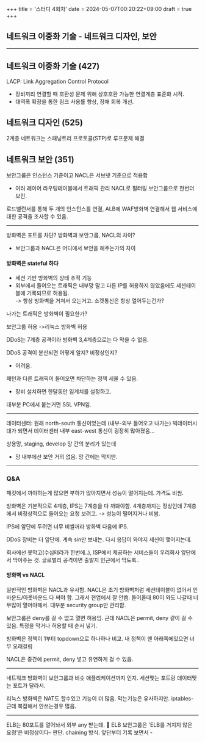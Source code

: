 +++
title = '스터디 4회차'
date = 2024-05-07T00:20:22+09:00
draft = true
+++
## 네트워크 이중화 기술 - 네트워크 디자인, 보안

---
## 네트워크 이중화 기술 (427)
LACP: Link Aggregation Control Protocol
- 장비끼리 연결할 때 호환성 문제 위해 상호호환 가능한 연결계층 표준화 시작.
- 대역폭 확장을 통한 링크 사용률 향상, 장애 회복 개선.


## 네트워크 디자인 (525)
2계층 네트워크는 스패닝트리 프로토콜(STP)로 루프문제 해결


## 네트워크 보안 (351)

보안그룹은 인스턴스 기준이고
NACL은 서브넷 기준으로 적용함

* 여러 레이어
라우팅테이블에서 트래픽 관리
NACL로 필터링
보안그룹으로 한번더 보안.

로드밸런서를 통해 두 개의 인스턴스를 연결,
ALB에 WAF방화벽 연결해서 웹 서비스에 대한 공격을 조사할 수 있음.

---
방화벽은 포트를 차단?
방화벽과 보안그룹, NACL의 차이?
- 보안그룹과 NACL은 어디에서 보안을 해주는가의 차이

#### 방화벽은 stateful 하다
- 세션 기반 방화벽의 상태 추적 기능
- 외부에서 들어오는 트래픽은 내부망 말고 다른 IP를 허용하지 않았음에도
세션테이블에 기록되므로 허용됨.  
-> 항상 방화벽을 거쳐서 오는거고.
소켓통신은 항상 열어두는건가?

나가는 트래픽은 방화벽이 필요한가?

보안그룹 허용 ->리눅스 방화벽 허용

DDoS는 7계층 공격이라
방화벽 3,4계층으로는 다 막을 수 없음.

DDoS 공격이 분산되면 어떻게 알지? 비정상인지?
- 어려움. 

패턴과 다른 트래픽이 들어오면 차단하는 정책 세울 수 있음.
- 장비 설치하면 한달동안 임계치를 설정하고.

대부분 PC에서 붙는거면 SSL VPN임.

---
데이터센터:
원래 north-south 통신이었는데 (내부-외부 들어오고 나가는)
빅데이터시대가 되면서 
데이터센터 내부 east-west 통신이 굉장히 많아졌음...

상용망, staging, develop 망 간의 분리가 있는데
- 망 내부에선 보안 거의 없음. 망 간에는 막지만.

---
### Q&A
패킷에서 까야하는게 많으면 부하가 많아지면서 성능이 떨어지는데.
가격도 비쌈.

방화벽은 기본적으로 4계층,
IPS는 7계층을 다 까봐야함.
4계층까지는 정상인데 7계층에서 비정상적으로 들어오는 요청 보려고.
-> 성능이 떨어지거나 비쌈.

IPS에 앞단에 두려면 너무 비쌀꺼라
방화벽 다음에 IPS.

DDoS 장비는 더 앞단에.
계속 sin만 보내는.
다시 응답이 와야지 세션이 맺어지는데.

회사에선 못막고(수십테라가 한번에..), 
ISP에서 제공하는 서비스들이 우리회사 앞단에서 막아주는 것.
글로벌리 공격이면 출발지 인근에서 막도록..

#### 방화벽 vs NACL
일반적인 방화벽은 NACL과 유사함.
NACL은 초기 방화벽처럼 세션테이블이 없어서 인바운드/아웃바운드 다 써야 함.
그래서 현업에서 잘 안씀. 
들어올때 80이 와도 나갈때 너무많이 열어야해서.
대부분 security group만 관리함.

보안그룹은 deny를 걸 수 없고 열면 허용임.
근데 NACL은 permit, deny 같이 걸 수 있음.
특정을 막거나 허용할 때 순서 넣기.

방화벽은 정책이 1부터 topdown으로 하나하나 비교.
내 정책이 맨 아래쪽에있으면 너무 오래걸림

NACL은 중간에 permit, deny 넣고 유연하게 걸 수 있음.


---

네트워크 방화벽이 보안그룹과 비슷
애플리케이션까지 인지.
세션맺는 포트랑 데이터맺는 포트가 달라서.

리눅스 방화벽은 NAT도 할수있고 기능이 더 많음.
막는기능은 유사하지만. 
iptables- 
근데 복잡해서 안쓰는경우 많음.

---

ELB는 80포트를 열어놔서 외부 any 받는데.
🔮 ELB 보안그룹은 'ELB를 거치지 않은 요청'은 비정상이다- 판단.
chaining 방식. 앞단부터 기록 보면서 - 

